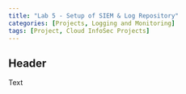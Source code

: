 ```yaml
---
title: "Lab 5 - Setup of SIEM & Log Repository"
categories: [Projects, Logging and Monitoring] 
tags: [Project, Cloud InfoSec Projects]
---
```


## Header

Text
